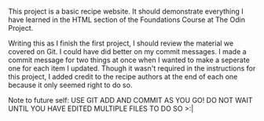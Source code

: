 This project is a basic recipe website. It should demonstrate everything I have learned in the HTML section of the Foundations Course at The Odin Project.

Writing this as I finish the first project, I should review the material we covered on Git. I could have did better on my commit messages. I made a commit message for two things at once when I wanted to make a seperate one for each item I updated. Though it wasn't required in the instructions for this project, I added credit to the recipe authors at the end of each one because it only seemed right to do so.

Note to future self: USE GIT ADD AND COMMIT AS YOU GO! DO NOT WAIT UNTIL YOU HAVE EDITED MULTIPLE FILES TO DO SO >:|